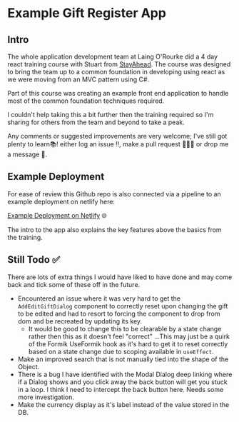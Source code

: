 # Example Gift Register App

## Intro

The whole application development team at Laing O'Rourke did a 4 day react training course with Stuart from [StayAhead](https://www.stayahead.com/). The course was designed to bring the team up to a common foundation in developing using react as we were moving from an MVC pattern using C#.

Part of this course was creating an example front end application to handle most of the common foundation techniques required.

I couldn't help taking this a bit further then the training required so I'm sharing for others from the team and beyond to take a peak.

Any comments or suggested improvements are very welcome; I've still got plenty to learn📚! either log an issue ‼, make a pull request 👨🏼‍💻 or drop me a message 📨.

## Example Deployment

For ease of review this Github repo is also connected via a pipeline to an example deployment on netlify here:

[Example Deployment on Netlify](https://jovial-minsky-e2015d.netlify.app/) 🌐

The intro to the app also explains the key features above the basics from the training.

## Still Todo ✅

There are lots of extra things I would have liked to have done and may come back and tick some of these off in the future.

- Encountered an issue where it was very hard to get the `AddEditGiftDialog` component to correctly reset upon changing the gift to be edited and had to resort to forcing the component to drop from dom and be recreated by updating its key.
  - It would be good to change this to be clearable by a state change rather then this as it doesn't feel "correct" ...This may just be a quirk of the Formik UseFormik hook as it's hard to get it to reset correctly based on a state change due to scoping available in `useEffect`.
- Make an improved search that is not manually tied into the shape of the Object.
- There is a bug I have identified with the Modal Dialog deep linking where if a Dialog shows and you click away the back button will get you stuck in a loop. I think I need to intercept the back button here. Needs some more investigation.
- Make the currency display as it's label instead of the value stored in the DB.
